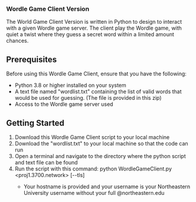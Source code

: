 ### Wordle Game Client Version

The World Game Client Version is written in Python to design to interact with a given Wordle game server. The client play the Wordle game, with quiet a twist where they guess a secret word within a limited amount chances.

## Prerequisites
Before using this Wordle Game Client, ensure that you have the following:

- Python 3.8 or higher installed on your system
- A text file named "wordlist.txt" containing the list of valid words that would be used for guessing. (The file is provided in this zip)
- Access to the Wordle game server used

## Getting Started
1. Download this Wordle Game Client script to your local machine
2. Download the "wordlist.txt" to your local machine so that the code can run 
3. Open a terminal and navigate to the directory where the python script and text file can be found
4. Run the script with this command: python WordleGameClient.py <proj1.3700.network> <username> [--tls]
    - Your hostname is provided and your username is your Northeastern University username without your full @northeastern.edu 
